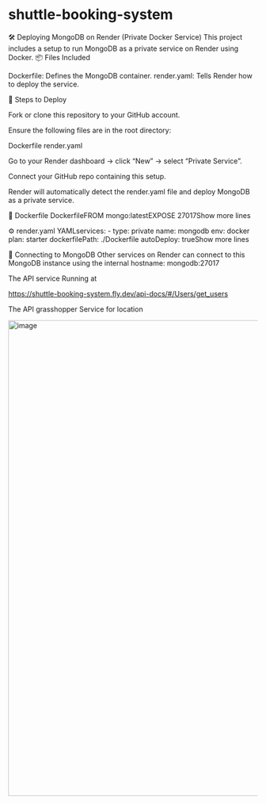 # shuttle-booking-system

🛠️ Deploying MongoDB on Render (Private Docker Service)
This project includes a setup to run MongoDB as a private service on Render using Docker.
📦 Files Included

Dockerfile: Defines the MongoDB container.
render.yaml: Tells Render how to deploy the service.


🚀 Steps to Deploy


Fork or clone this repository to your GitHub account.


Ensure the following files are in the root directory:

Dockerfile
render.yaml



Go to your Render dashboard → click “New” → select “Private Service”.


Connect your GitHub repo containing this setup.


Render will automatically detect the render.yaml file and deploy MongoDB as a private service.



🧱 Dockerfile
DockerfileFROM mongo:latestEXPOSE 27017Show more lines

⚙️ render.yaml
YAMLservices:  - type: private    name: mongodb    env: docker    plan: starter    dockerfilePath: ./Dockerfile    autoDeploy: trueShow more lines

🔗 Connecting to MongoDB
Other services on Render can connect to this MongoDB instance using the internal hostname:
mongodb:27017

The API  service Running at

https://shuttle-booking-system.fly.dev/api-docs/#/Users/get_users


The API grasshopper Service for location 

<img width="956" height="960" alt="image" src="https://github.com/user-attachments/assets/897b6fa7-0661-47d8-b465-e8e181904284" />





